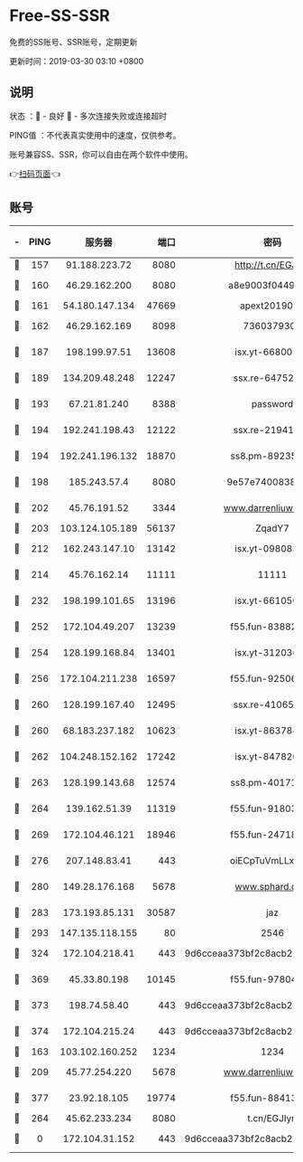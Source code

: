 # Free-SS-SSR

免费的SS账号、SSR账号，定期更新

更新时间：2019-03-30 03:10 +0800

## 说明

状态     ：🙂 - 良好 🙁 - 多次连接失败或连接超时

PING值   ：不代表真实使用中的速度，仅供参考。

账号兼容SS、SSR，你可以自由在两个软件中使用。

👉[扫码页面](https://liesauer.github.io/Free-SS-SSR/)👈

## 账号

|-|PING|服务器|端口|密码|加密方式|区域|
|:----:|:----:|:-----:|-----:|:----:|:----:|:----:|
|🙂|157|91.188.223.72|8080|http://t.cn/EGJIyrl|rc4-md5|RU|
|🙂|160|46.29.162.200|8080|a8e9003f0449cea5|chacha20-ietf|RU|
|🙂|161|54.180.147.134|47669|apext2019001|chacha20|KR|
|🙂|162|46.29.162.169|8098|7360379305|aes-256-cfb||
|🙂|187|198.199.97.51|13608|isx.yt-66800500|aes-256-cfb|US|
|🙂|189|134.209.48.248|12247|ssx.re-64752924|aes-256-cfb|US|
|🙂|193|67.21.81.240|8388|password|aes-256-cfb|US|
|🙂|194|192.241.198.43|12122|ssx.re-21941720|aes-256-cfb|US|
|🙂|194|192.241.196.132|18870|ss8.pm-89235292|aes-256-cfb|US|
|🙂|198|185.243.57.4|8080|9e57e7400838a01e|chacha20-ietf|US|
|🙂|202|45.76.191.52|3344|www.darrenliuwei.com|aes-256-cfb|JP|
|🙂|203|103.124.105.189|56137|ZqadY7|chacha20|US|
|🙂|212|162.243.147.10|13142|isx.yt-09808373|aes-256-cfb|US|
|🙂|214|45.76.162.14|11111|11111|aes-256-cfb|SG|
|🙂|232|198.199.101.65|13196|isx.yt-66105036|aes-256-cfb|US|
|🙂|252|172.104.49.207|13239|f55.fun-83882442|aes-256-cfb|SG|
|🙂|254|128.199.168.84|13401|isx.yt-31203634|aes-256-cfb|SG|
|🙂|256|172.104.211.238|16597|f55.fun-92506432|aes-256-cfb|US|
|🙂|260|128.199.167.40|12495|ssx.re-41065683|aes-256-cfb|SG|
|🙂|260|68.183.237.182|10623|isx.yt-86378455|aes-256-cfb|SG|
|🙂|262|104.248.152.162|17242|isx.yt-84782037|aes-256-cfb|SG|
|🙂|263|128.199.143.68|12574|ss8.pm-40171422|aes-256-cfb|SG|
|🙂|264|139.162.51.39|11319|f55.fun-91803010|aes-256-cfb|SG|
|🙂|269|172.104.46.121|18946|f55.fun-24718503|aes-256-cfb|SG|
|🙂|276|207.148.83.41|443|oiECpTuVmLLxk4Ts|aes-256-cfb|AU|
|🙂|280|149.28.176.168|5678|www.sphard.com|aes-256-cfb|AU|
|🙂|283|173.193.85.131|30587|jaz|aes-256-cfb|US|
|🙂|293|147.135.118.155|80|2546|chacha20|US|
|🙂|324|172.104.218.41|443|9d6cceaa373bf2c8acb22e60b6a58be6|aes-256-cfb|US|
|🙂|369|45.33.80.198|10145|f55.fun-97804502|aes-256-cfb|US|
|🙂|373|198.74.58.40|443|9d6cceaa373bf2c8acb22e60b6a58be6|aes-256-cfb|US|
|🙂|374|172.104.215.24|443|9d6cceaa373bf2c8acb22e60b6a58be6|aes-256-cfb|US|
|🙂|163|103.102.160.252|1234|1234|rc4-md5|JP|
|🙂|209|45.77.254.220|5678|www.darrenliuwei.com|aes-256-cfb|SG|
|🙂|377|23.92.18.105|19774|f55.fun-88413753|aes-256-cfb|US|
|🙁|264|45.62.233.234|8080|t.cn/EGJIyrl|rc4-md5|CA|
|🙁|0|172.104.31.152|443|9d6cceaa373bf2c8acb22e60b6a58be6|aes-256-cfb|US|
